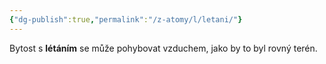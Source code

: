 ```yaml
---
{"dg-publish":true,"permalink":"/z-atomy/l/letani/"}
---
```


Bytost s **létáním** se může pohybovat vzduchem, jako by to byl rovný terén.